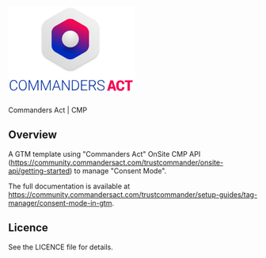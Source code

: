 # ![TagCo logo](/Screenshots/logo.png) 
Commanders Act | CMP
## Overview
A GTM template using "Commanders Act" OnSite CMP API (https://community.commandersact.com/trustcommander/onsite-api/getting-started) to manage "Consent Mode".

The full documentation is available at https://community.commandersact.com/trustcommander/setup-guides/tag-manager/consent-mode-in-gtm.

## Licence
See the LICENCE file for details.
